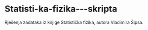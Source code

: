 # Statisti-ka-fizika---skripta
Rješenja zadataka iz knjige Statistička fizika, autora Vladimira Šipsa.
